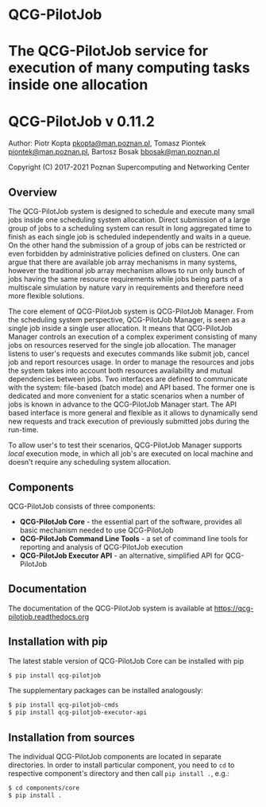 # QCG-PilotJob
The QCG-PilotJob service for execution of many computing tasks inside one allocation
=======
# QCG-PilotJob v 0.11.2


Author: Piotr Kopta <pkopta@man.poznan.pl>, Tomasz Piontek <piontek@man.poznan.pl>, Bartosz Bosak <bbosak@man.poznan.pl>

Copyright (C) 2017-2021 Poznan Supercomputing and Networking Center


## Overview
The QCG-PilotJob system is designed to schedule and execute many small jobs inside one scheduling system allocation. 
Direct submission of a large group of jobs to a scheduling system can result in long aggregated time to finish as 
each single job is scheduled independently and waits in a queue. On the other hand the submission of a group of jobs 
can be restricted or even forbidden by administrative policies defined on clusters.
One can argue that there are available job array mechanisms in many systems, however the traditional job array 
mechanism allows to run only bunch of jobs having the same resource requirements while jobs being parts of 
a multiscale simulation by nature vary in requirements and therefore need more flexible solutions.

The core element of QCG-PilotJob system is QCG-PilotJob Manager.
From the scheduling system perspective, QCG-PilotJob Manager, is seen as
a single job inside a single user allocation. It means that QCG-PilotJob Manager controls an execution
of a complex experiment consisting of many
jobs on resources reserved for the single job allocation. The manager
listens to user's requests and executes commands like submit job, cancel
job and report resources usage. In order to manage the resources and
jobs the system takes into account both resources availability and
mutual dependencies between jobs. Two interfaces are defined to
communicate with the system: file-based (batch mode) and API based. The former
one is dedicated and more convenient for a static scenarios when a
number of jobs is known in advance to the QCG-PilotJob Manager start.
The API based interface is more general and flexible as it allows to
dynamically send new requests and track execution of previously
submitted jobs during the run-time.

To allow user's to test their scenarios, QCG-PilotJob Manager supports *local* execution mode, in which all job's 
are executed on local machine and doesn't require any scheduling system allocation.

## Components
QCG-PilotJob consists of three components:
* **QCG-PilotJob Core** - the essential part of the software, provides all basic mechanism needed to use QCG-PilotJob
* **QCG-PilotJob Command Line Tools** - a set of command line tools for reporting and analysis of QCG-PilotJob execution
* **QCG-PilotJob Executor API** - an alternative, simplified API for QCG-PilotJob

## Documentation
The documentation of the QCG-PilotJob system is available at https://qcg-pilotjob.readthedocs.org

## Installation with pip

The latest stable version of QCG-PilotJob Core can be installed with pip

```bash
$ pip install qcg-pilotjob
```

The supplementary packages can be installed analogously:

```bash
$ pip install qcg-pilotjob-cmds
$ pip install qcg-pilotjob-executor-api
```

## Installation from sources

The individual QCG-PilotJob components are located in separate directories. In 
 order to install particular component, you need to `cd` to respective component's directory and then call `pip install .`, e.g.:
```bash
$ cd components/core
$ pip install .
```